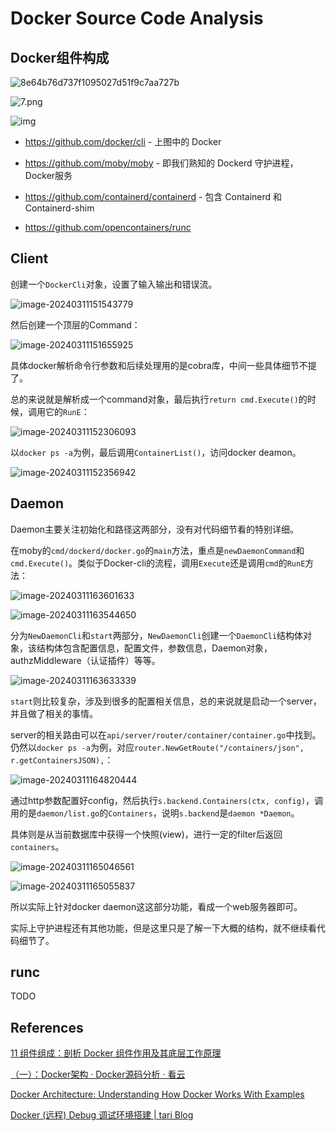 # Docker Source Code Analysis



## Docker组件构成

![8e64b76d737f1095027d51f9c7aa727b](README.assets/8e64b76d737f1095027d51f9c7aa727b.png)

![7.png](README.assets/Ciqc1F9y4vGAVzmAAADk1nlHpUA424.png)

![img](README.assets/https%253A%252F%252Fs3-us-west-2.amazonaws.com%252Fsecure.notion-static.com%252Fc4700c50-55d2-46be-b32b-10b96bfc65cf%252FUntitled.png)

- https://github.com/docker/cli - 上图中的 Docker

- https://github.com/moby/moby - 即我们熟知的 Dockerd 守护进程，Docker服务

- https://github.com/containerd/containerd - 包含 Containerd 和 Containerd-shim

- https://github.com/opencontainers/runc



## Client

创建一个`DockerCli`对象，设置了输入输出和错误流。

![image-20240311151543779](README.assets/image-20240311151543779.png)

然后创建一个顶层的Command：

![image-20240311151655925](README.assets/image-20240311151655925.png)

具体docker解析命令行参数和后续处理用的是cobra库，中间一些具体细节不提了。

总的来说就是解析成一个command对象，最后执行`return cmd.Execute()`的时候，调用它的`RunE`：

![image-20240311152306093](README.assets/image-20240311152306093.png)

以`docker ps -a`为例，最后调用`ContainerList()`，访问docker deamon。

![image-20240311152356942](README.assets/image-20240311152356942.png)

## Daemon

Daemon主要关注初始化和路径这两部分，没有对代码细节看的特别详细。

在moby的`cmd/dockerd/docker.go`的`main`方法，重点是`newDaemonCommand`和`cmd.Execute()`。类似于Docker-cli的流程，调用`Execute`还是调用`cmd`的`RunE`方法：

![image-20240311163601633](README.assets/image-20240311163601633.png)

![image-20240311163544650](README.assets/image-20240311163544650.png)

分为`NewDaemonCli`和`start`两部分，`NewDaemonCli`创建一个`DaemonCli`结构体对象，该结构体包含配置信息，配置文件，参数信息，Daemon对象，authzMiddleware（认证插件）等等。

![image-20240311163633339](README.assets/image-20240311163633339.png)

`start`则比较复杂，涉及到很多的配置相关信息，总的来说就是启动一个server，并且做了相关的事情。

server的相关路由可以在`api/server/router/container/container.go`中找到。仍然以`docker ps -a`为例，对应`router.NewGetRoute("/containers/json", r.getContainersJSON),`：

![image-20240311164820444](README.assets/image-20240311164820444.png)

通过http参数配置好config，然后执行`s.backend.Containers(ctx, config)`，调用的是`daemon/list.go`的`Containers`，说明`s.backend`是`daemon *Daemon`。

具体则是从当前数据库中获得一个快照(view)，进行一定的filter后返回`containers`。

![image-20240311165046561](README.assets/image-20240311165046561.png)

![image-20240311165055837](README.assets/image-20240311165055837.png)

所以实际上针对docker daemon这这部分功能，看成一个web服务器即可。

实际上守护进程还有其他功能，但是这里只是了解一下大概的结构，就不继续看代码细节了。





## runc

TODO



## References

[11 组件组成：剖析 Docker 组件作用及其底层工作原理](https://learn.lianglianglee.com/%E4%B8%93%E6%A0%8F/%E7%94%B1%E6%B5%85%E5%85%A5%E6%B7%B1%E5%90%83%E9%80%8F%20Docker-%E5%AE%8C/11%20%20%E7%BB%84%E4%BB%B6%E7%BB%84%E6%88%90%EF%BC%9A%E5%89%96%E6%9E%90%20Docker%20%E7%BB%84%E4%BB%B6%E4%BD%9C%E7%94%A8%E5%8F%8A%E5%85%B6%E5%BA%95%E5%B1%82%E5%B7%A5%E4%BD%9C%E5%8E%9F%E7%90%86.md)

[（一）：Docker架构 · Docker源码分析 · 看云](https://www.kancloud.cn/infoq/docker-source-code-analysis/80525)

[Docker Architecture: Understanding How Docker Works With Examples](https://www.simplilearn.com/tutorials/docker-tutorial/docker-architecture)

[Docker (远程) Debug 调试环境搭建 | tari Blog](https://tari.moe/2022/goland-docker-debug)
